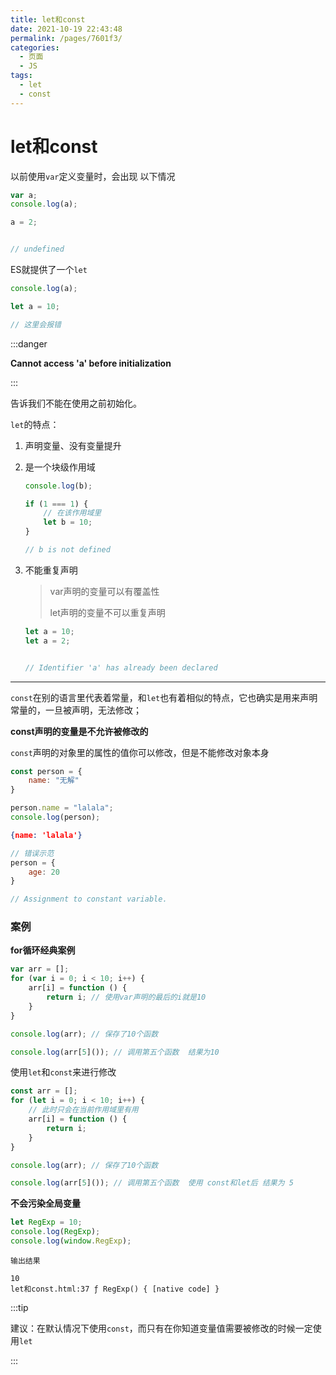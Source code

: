 ```yaml
---
title: let和const
date: 2021-10-19 22:43:48
permalink: /pages/7601f3/
categories:
  - 页面
  - JS
tags:
  - let
  - const
---
```


# let和const

以前使用`var`定义变量时，会出现 以下情况

```javascript
var a;
console.log(a);

a = 2;


// undefined
```

ES就提供了一个`let`

```javascript
console.log(a);

let a = 10;

// 这里会报错
```

:::danger

**Cannot access 'a' before initialization**

:::

告诉我们不能在使用之前初始化。

`let`的特点：

1.   声明变量、没有变量提升

2.   是一个块级作用域

     ```javascript
     console.log(b);
     
     if (1 === 1) {
         // 在该作用域里
         let b = 10;
     }
     
     // b is not defined
     ```

3.   不能重复声明

     >   var声明的变量可以有覆盖性
     >
     >   let声明的变量不可以重复声明

     ```javascript
     let a = 10;
     let a = 2;
     
     
     // Identifier 'a' has already been declared
     ```



---

`const`在别的语言里代表着常量，和`let`也有着相似的特点，它也确实是用来声明常量的，一旦被声明，无法修改；

**const声明的变量是不允许被修改的**



`const`声明的对象里的属性的值你可以修改，但是不能修改对象本身

```javascript
const person = {
    name: "无解"
}

person.name = "lalala";
console.log(person);
```

```json
{name: 'lalala'}
```

```javascript
// 错误示范
person = {
    age: 20
}

// Assignment to constant variable.
```



### 案例

**for循环经典案例**

```javascript
var arr = [];
for (var i = 0; i < 10; i++) {
    arr[i] = function () {
        return i; // 使用var声明的最后的i就是10
    }
}

console.log(arr); // 保存了10个函数

console.log(arr[5]()); // 调用第五个函数  结果为10
```

使用`let`和`const`来进行修改

```javascript
const arr = [];
for (let i = 0; i < 10; i++) {
    // 此时只会在当前作用域里有用
    arr[i] = function () {
        return i;
    }
}

console.log(arr); // 保存了10个函数

console.log(arr[5]()); // 调用第五个函数  使用 const和let后 结果为 5
```



**不会污染全局变量**

```javascript
let RegExp = 10;
console.log(RegExp);
console.log(window.RegExp);

```

```
输出结果

10
let和const.html:37 ƒ RegExp() { [native code] }
```



:::tip

建议：在默认情况下使用`const`，而只有在你知道变量值需要被修改的时候一定使用`let`

:::

